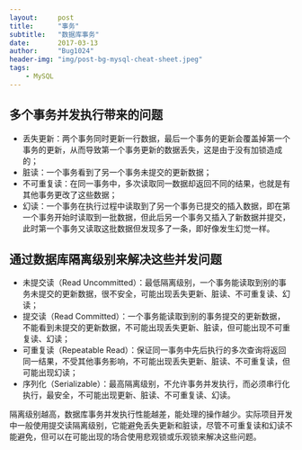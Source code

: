 ```yaml
---
layout:     post
title:      "事务"
subtitle:   "数据库事务"
date:       2017-03-13
author:     "Bug1024"
header-img: "img/post-bg-mysql-cheat-sheet.jpeg"
tags:
    - MySQL
---
```


## 多个事务并发执行带来的问题
 - 丢失更新：两个事务同时更新一行数据，最后一个事务的更新会覆盖掉第一个事务的更新，从而导致第一个事务更新的数据丢失，这是由于没有加锁造成的；
 - 脏读：一个事务看到了另一个事务未提交的更新数据；
 - 不可重复读：在同一事务中，多次读取同一数据却返回不同的结果，也就是有其他事务更改了这些数据；
 - 幻读：一个事务在执行过程中读取到了另一个事务已提交的插入数据，即在第一个事务开始时读取到一批数据，但此后另一个事务又插入了新数据并提交，此时第一个事务又读取这批数据但发现多了一条，即好像发生幻觉一样。

## 通过数据库隔离级别来解决这些并发问题
 - 未提交读（Read Uncommitted）：最低隔离级别，一个事务能读取到别的事务未提交的更新数据，很不安全，可能出现丢失更新、脏读、不可重复读、幻读；
 - 提交读（Read Committed）：一个事务能读取到别的事务提交的更新数据，不能看到未提交的更新数据，不可能出现丢失更新、脏读，但可能出现不可重复读、幻读；
 - 可重复读（Repeatable Read）：保证同一事务中先后执行的多次查询将返回同一结果，不受其他事务影响，不可能出现丢失更新、脏读、不可重复读，但可能出现幻读；
 - 序列化（Serializable）：最高隔离级别，不允许事务并发执行，而必须串行化执行，最安全，不可能出现更新、脏读、不可重复读、幻读。

隔离级别越高，数据库事务并发执行性能越差，能处理的操作越少。实际项目开发中一般使用提交读隔离级别，它能避免丢失更新和脏读，尽管不可重复读和幻读不能避免，但可以在可能出现的场合使用悲观锁或乐观锁来解决这些问题。

